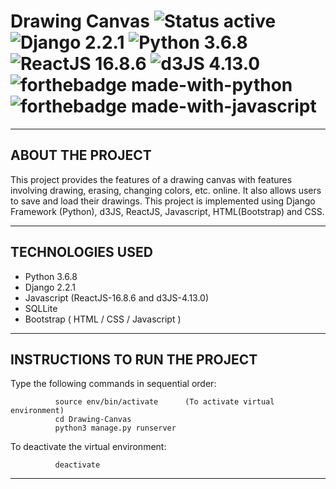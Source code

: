 # Drawing Canvas ![Status active](https://img.shields.io/badge/Status-active%20development-2eb3c1.svg) ![Django 2.2.1](https://img.shields.io/badge/Django-2.2.1-green.svg) ![Python 3.6.8](https://img.shields.io/badge/Python-3.6.8-blue.svg) ![ReactJS 16.8.6](https://img.shields.io/badge/ReactJS-16.8.6-red.svg) ![d3JS 4.13.0](https://img.shields.io/badge/d3JS-4.13.0-yellow.svg) ![forthebadge made-with-python](http://ForTheBadge.com/images/badges/made-with-python.svg) ![forthebadge made-with-javascript](https://forthebadge.com/images/badges/made-with-javascript.svg)
----------------------------
ABOUT THE PROJECT
----------------------------

This project provides the features of a drawing canvas
with features involving drawing, erasing, changing colors,
etc. online. It also allows users to save and load their
drawings. This project is implemented using Django Framework
(Python), d3JS, ReactJS, Javascript, HTML(Bootstrap) and CSS.

----------------------------
TECHNOLOGIES USED
----------------------------

- Python 3.6.8
- Django 2.2.1
- Javascript (ReactJS-16.8.6 and d3JS-4.13.0)
- SQLLite
- Bootstrap ( HTML / CSS / Javascript )

----------------------------
INSTRUCTIONS TO RUN THE PROJECT
----------------------------

Type the following commands in sequential order:

              source env/bin/activate      (To activate virtual environment)
              cd Drawing-Canvas
              python3 manage.py runserver  

To deactivate the virtual environment:

              deactivate               

----------------------------
